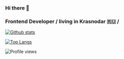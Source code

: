 ### Hi there 👋


### Frontend Developer / living in Krasnodar :ru: /

[![Github stats](https://github-readme-stats.vercel.app/api?username=zhenyadope&show_icons=true&theme=default)](https://github.com/zhenyadope)

[![Top Langs](https://github-readme-stats.vercel.app/api/top-langs/?username=zhenyadope&show_icons=true&theme=default)](https://github.com/zhenyadope)

![Profile views](https://gpvc.arturio.dev/zhenyadope)


<!--
**ZhenyaDope/zhenyadope** is a ✨ _special_ ✨ repository because its `README.md` (this file) appears on your GitHub profile.

Here are some ideas to get you started:

- 🔭 I’m currently working on ...
- 🌱 I’m currently learning ...
- 👯 I’m looking to collaborate on ...
- 🤔 I’m looking for help with ...
- 💬 Ask me about ...
- 📫 How to reach me: ...
- 😄 Pronouns: ...
- ⚡ Fun fact: ...
-->
